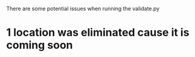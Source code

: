 There are some potential issues when running the validate.py

# 1 location was eliminated cause it is coming soon
